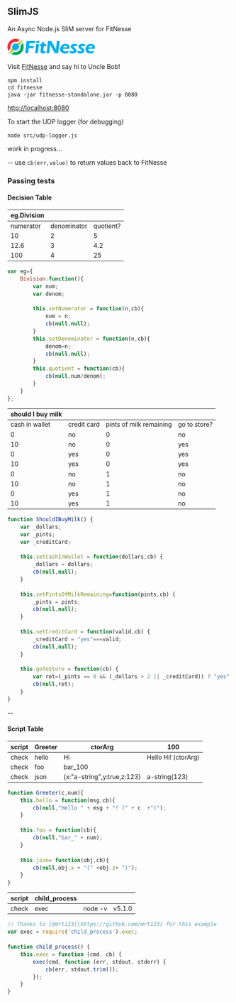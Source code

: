 ## SlimJS
An Async Node.js SliM server for FitNesse

[![fitnesse](logo/fitnesse-logo-small.png)](http://www.fitnesse.org/) 

Visit [FitNesse](http://www.fitnesse.org/) and say hi to Uncle Bob!

```
npm install
cd fitnesse
java -jar fitnesse-standalone.jar -p 8080
```

[http://localhost:8080](http://localhost:8080)


To start the UDP logger (for debugging)
```
node src/udp-logger.js
```

work in progress...

--
use `cb(err,value)` to return values back to FitNesse

### Passing tests
#### Decision Table

|eg.Division                  |||
|---------|-----------|---------|
|numerator|denominator|quotient?|
|10       |2          |5        |
|12.6     |3          |4.2      |
|100      |4          |25       |

```javascript
var eg={
    Division:function(){
        var num;
        var denom;

        this.setNumerator = function(n,cb){
            num = n;
            cb(null,null);
        }
        this.setDenominator = function(n,cb){
            denom=n;
            cb(null,null);
        }
        this.quotient = function(cb){
            cb(null,num/denom);
        }
    }
};
```

|should I buy milk                                           ||||
|--------------|-----------|-----------------------|------------|
|cash in wallet|credit card|pints of milk remaining|go to store?|
|0             |no         |0                      |no          |
|10            |no         |0                      |yes         |
|0             |yes        |0                      |yes         |
|10            |yes        |0                      |yes         |
|0             |no         |1                      |no          |
|10            |no         |1                      |no          |
|0             |yes        |1                      |no          |
|10            |yes        |1                      |no          |

```javascript
function ShouldIBuyMilk() {
    var _dollars;
    var _pints;
    var _creditCard;

    this.setCashInWallet = function(dollars,cb) {
        _dollars = dollars;
        cb(null,null);
    }

    this.setPintsOfMilkRemaining=function(pints,cb) {
        _pints = pints;
        cb(null,null);
    }

    this.setCreditCard = function(valid,cb) {
        _creditCard = "yes"===valid;
        cb(null,null);
    }

    this.goToStore = function(cb) {
        var ret=(_pints == 0 && (_dollars > 2 || _creditCard)) ? "yes" : "no";
        cb(null,ret);
    }
}
```
--
#### Script Table


|script|Greeter|ctorArg|100                |
|------|-------|-------|-------------------|
|check |hello  |Hi     |Hello Hi! (ctorArg)|
|check |foo    |bar_100                   ||
|check |json   |{x:"a-string",y:true,z:123}|a-string(123)|

```javascript
function Greeter(c,num){
    this.hello = function(msg,cb){
        cb(null,"Hello " + msg + "! (" + c  +")");
    }
    
    this.foo = function(cb){
        cb(null,"bar_" + num);
    }

    this.json= function(obj,cb){
        cb(null,obj.x + "(" +obj.z+ ")");
    }
}
```

|script|child_process|               ||
|------|-------------|--------|-------|
|check |exec	        |node -v	| v5.1.0|

```javascript
// Thanks to [@mrt123](https://github.com/mrt123) for this example
var exec = require('child_process').exec;

function child_process() {
    this.exec = function (cmd, cb) {
        exec(cmd, function (err, stdout, stderr) {
            cb(err, stdout.trim());
        });
    }
}
```
